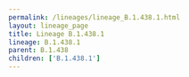 ```yaml
---
permalink: /lineages/lineage_B.1.438.1.html
layout: lineage_page
title: Lineage B.1.438.1
lineage: B.1.438.1
parent: B.1.438
children: ['B.1.438.1']
---
```

